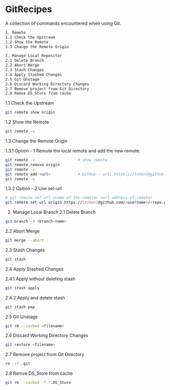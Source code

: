 # GitRecipes

A collection of commands encountered when using Git.

```bash
1. Remote
1.1 Check the Upstream
1.2 Show the Remote
1.3 Change the Remote Origin

2. Manage Local Repositor
2.1 Delete Branch
2.2 Abort Merge
2.3 Stash Changes
2.4 Apply Stashed Changes
2.5 Git Unstage
2.6 Discard Working Directory Changes
2.7 Remove project from Git Directory
2.8 Remve DS_Store from cache
```

1.1 Check the Upstream
```bash
git remote show origin
```

1.2 Show the Remote
```bash
git remote -v
```

1.3 Change the Remote Origin

1.3.1 Option - 1
Remote the local remote and add the new remote.
```bash
git remote -v                   # show remote
git remote remove origin
git remote -v
git remote add <url>            # GitHub - url: https://[token]@github.com/[username][repo]
git remote -v
```
1.3.2 Option - 2
Use set-url
```bash
# git remote set-url <name-of-the-remote> <url-address-of-remote>
git remote set-url origin https://[token]@github.com/<username>/<repo.git>
```

2. Manage Local Branch
2.1 Delete Branch
```bash
git branch -d <branch-name>
```

2.2 Abort Merge
```bash
git merge --abort
```

2.3 Stash Changes
```bash
git stash
```

2.4 Apply Stashed Changes

2.4.1 Apply without deleting stash
```bash
git stash apply
```

2.4.2 Apply and delete stash
```bash
git stash pop
```

2.5 Git Unstage
```bash
git rm --cached <filename>
```

2.6 Discard Working Directory Changes
```bash
git restore <filename>
```

2.7 Remove project from Git Directory
```bash
rm -rf .git
```

2.8 Remve DS_Store from cache
```bash
git rm --cached -f *.DS_Store
```